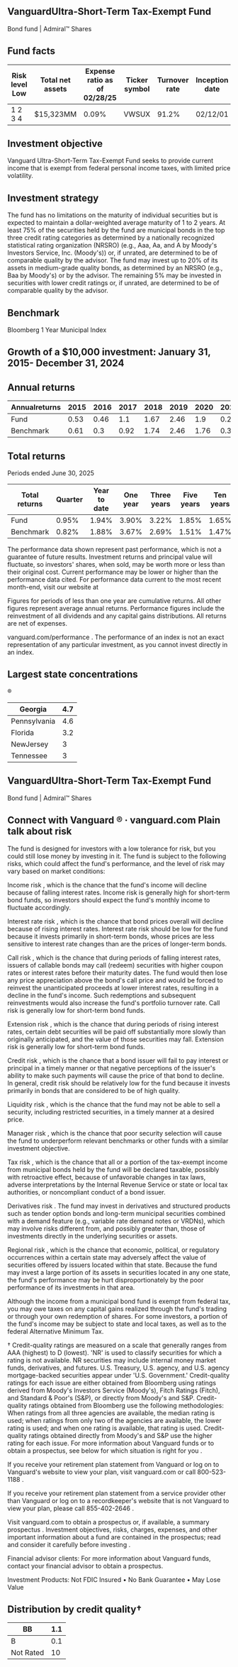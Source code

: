 ## VanguardUltra-Short-Term Tax-Exempt Fund

Bond fund | Admiral™ Shares

## Fund facts

| Risk level Low   | Total net assets   | Expense ratio as of 02/28/25   | Ticker symbol   | Turnover rate   | Inception date   |   Fund number |
|------------------|--------------------|--------------------------------|-----------------|-----------------|------------------|---------------|
| 1 2 3 4          | $15,323MM          | 0.09%                          | VWSUX           | 91.2%           | 02/12/01         |          0541 |

## Investment objective

Vanguard Ultra-Short-Term Tax-Exempt Fund seeks to provide current income that is exempt from federal personal income taxes, with limited price volatility.

## Investment strategy

The fund has no limitations on the maturity of individual securities but is expected to maintain a dollar-weighted average maturity of 1 to 2 years. At least 75% of the securities held by the fund are municipal bonds in the top three credit rating categories as determined by a nationally recognized statistical rating organization (NRSRO) (e.g., Aaa, Aa, and A by Moody's Investors Service, Inc. (Moody's)) or, if unrated, are determined to be of comparable quality by the advisor. The fund may invest up to 20% of its assets in medium-grade quality bonds, as determined by an NRSRO (e.g., Baa by Moody's) or by the advisor. The remaining 5% may be invested in securities with lower credit ratings or, if unrated, are determined to be of comparable quality by the advisor.

## Benchmark

Bloomberg 1 Year Municipal Index

## Growth of a $10,000 investment:  January 31, 2015-  December 31, 2024

<!-- image -->

## Annual returns

<!-- image -->

| Annualreturns   |   2015 |   2016 |   2017 |   2018 |   2019 |   2020 |   2021 |   2022 |   2023 |   2024 |
|-----------------|--------|--------|--------|--------|--------|--------|--------|--------|--------|--------|
| Fund            |   0.53 |   0.46 |   1.1  |   1.67 |   2.46 |   1.9  |   0.25 |  -0.73 |   3.95 |   3.2  |
| Benchmark       |   0.61 |   0.3  |   0.92 |   1.74 |   2.46 |   1.76 |   0.31 |  -1.13 |   3.39 |   2.71 |

## Total returns

Periods ended June 30, 2025

| Total returns   | Quarter   | Year to date   | One year   | Three years   | Five years   | Ten years   |
|-----------------|-----------|----------------|------------|---------------|--------------|-------------|
| Fund            | 0.95%     | 1.94%          | 3.90%      | 3.22%         | 1.85%        | 1.65%       |
| Benchmark       | 0.82%     | 1.88%          | 3.67%      | 2.69%         | 1.51%        | 1.47%       |

The performance data shown represent past performance, which is not a guarantee of future results. Investment returns and principal value will fluctuate, so investors' shares, when sold, may be worth more or less than their original cost. Current performance may be lower or higher than the performance data cited. For performance data current to the most recent month-end, visit our website at

Figures for periods of less than one year are cumulative returns. All other figures represent average annual returns. Performance figures include the reinvestment of all dividends and any capital gains distributions. All returns are net of expenses.

vanguard.com/performance  . The performance of an index is not an exact representation of any particular investment, as you cannot invest directly in an index.

## Largest state concentrations

<!-- image -->

®

<!-- image -->

| Georgia      |   4.7 |
|--------------|-------|
| Pennsylvania |   4.6 |
| Florida      |   3.2 |
| NewJersey    |   3   |
| Tennessee    |   3   |

## VanguardUltra-Short-Term Tax-Exempt Fund

Bond fund | Admiral™ Shares

## Connect with Vanguard   ® ·    vanguard.com Plain talk about risk

The fund is designed for investors with a low tolerance for risk, but you could still lose money by investing in it. The fund is subject to the following risks, which could affect the fund's performance, and the level of risk may vary based on market conditions:

Income risk , which is the chance that the fund's income will decline because of falling interest rates. Income risk is generally high for short-term bond funds, so investors should expect the fund's monthly income to fluctuate accordingly.

Interest rate risk , which is the chance that bond prices overall will decline because of rising interest rates. Interest rate risk should be low for the fund because it invests primarily in short-term bonds, whose prices are less sensitive to interest rate changes than are the prices of longer-term bonds.

Call risk , which is the chance that during periods of falling interest rates, issuers of callable bonds may call (redeem) securities with higher coupon rates or interest rates before their maturity dates. The fund would then lose any price appreciation above the bond's call price and would be forced to reinvest the unanticipated proceeds at lower interest rates, resulting in a decline in the fund's income. Such redemptions and subsequent reinvestments would also increase the fund's portfolio turnover rate. Call risk is generally low for short-term bond funds.

Extension risk , which is the chance that during periods of rising interest rates, certain debt securities will be paid off substantially more slowly than originally anticipated, and the value of those securities may fall. Extension risk is generally low for short-term bond funds.

Credit risk , which is the chance that a bond issuer will fail to pay interest or principal in a timely manner or that negative perceptions of the issuer's ability to make such payments will cause the price of that bond to decline. In general, credit risk should be relatively low for the fund because it invests primarily in bonds that are considered to be of high quality.

Liquidity risk , which is the chance that the fund may not be able to sell a security, including restricted securities, in a timely manner at a desired price.

Manager risk , which is the chance that poor security selection will cause the fund to underperform relevant benchmarks or other funds with a similar investment objective.

Tax risk , which is the chance that all or a portion of the tax-exempt income from municipal bonds held by the fund will be declared taxable, possibly with retroactive effect, because of unfavorable changes in tax laws, adverse interpretations by the Internal Revenue Service or state or local tax authorities, or noncompliant conduct of a bond issuer.

Derivatives risk . The fund may invest in derivatives and structured products such as tender option bonds and long-term municipal securities combined with a demand feature (e.g., variable rate demand notes or VRDNs), which may involve risks different from, and possibly greater than, those of investments directly in the underlying securities or assets.

Regional risk , which is the chance that economic, political, or regulatory occurrences within a certain state may adversely affect the value of securities offered by issuers located within that state. Because the fund may invest a large portion of its assets in securities located in any one state, the fund's performance may be hurt disproportionately by the poor performance of its investments in that area.

Although the income from a municipal bond fund is exempt from federal tax, you may owe taxes on any capital gains realized through the fund's trading or through your own redemption of shares. For some investors, a portion of the fund's income may be subject to state and local taxes, as well as to the federal Alternative Minimum Tax.

† Credit-quality ratings are measured on a scale that generally ranges from AAA (highest) to D (lowest). 'NR' is used to classify securities for which a rating is not available. NR securities may include internal money market funds, derivatives, and futures. U.S. Treasury, U.S. agency, and U.S. agency mortgage-backed securities appear under 'U.S. Government.' Credit-quality ratings for each issue are either obtained from Bloomberg using ratings derived from Moody's Investors Service (Moody's), Fitch Ratings (Fitch), and Standard &amp; Poor's (S&amp;P), or directly from Moody's and S&amp;P. Credit-quality ratings obtained from Bloomberg use the following methodologies: When ratings from all three agencies are available, the median rating is used; when ratings from only two of the agencies are available, the lower rating is used; and when one rating is available, that rating is used. Credit-quality ratings obtained directly from Moody's and S&amp;P use the higher rating for each issue. For more information about Vanguard funds or to obtain a prospectus, see below for which situation is right for you .

If you receive your retirement plan statement from Vanguard or log on to Vanguard's website to view your plan, visit vanguard.com or call 800-523-1188 .

If you receive your retirement plan statement from a service provider other than Vanguard or log on to a recordkeeper's website that is not Vanguard to view your plan, please call 855-402-2646 .

Visit vanguard.com to obtain a prospectus or, if available, a summary prospectus . Investment objectives, risks, charges, expenses, and other important information about a fund are contained in the prospectus; read and consider it carefully before investing .

Financial advisor clients: For more information about Vanguard funds, contact your financial advisor to obtain a prospectus.

Investment Products: Not FDIC Insured • No Bank Guarantee • May Lose Value

## Distribution by credit quality†

<!-- image -->

<!-- image -->

<!-- image -->

<!-- image -->

| BB        |   1.1 |
|-----------|-------|
| B         |   0.1 |
| Not Rated |  10   |